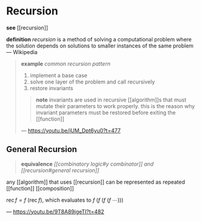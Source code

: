 # Recursion

**see** [[recursion]]

**definition** _recursion_ is a method of solving a computational problem where the solution depends on solutions to smaller instances of the same problem &mdash; Wikipedia

> **example** _common recursion pattern_
>
> 1. implement a base case
> 2. solve one layer of the problem and call recursively
> 3. restore invariants
>
> > **note** invariants are used in recursive [[algorithm]]s that must mutate their parameters to work properly. this is the reason why invariant parameters must be restored before exiting the [[function]]
>
> &mdash; <https://youtu.be/jUM_Dpt6yu0?t=477>

## General Recursion

> **equivalence** _[[combinatory logic#y combinator]] and [[recursion#general recursion]]_

any [[algorithm]] that uses [[recursion]] can be represented as repeated [[function]] [[composition]]

$\operatorname{rec} f = f\ (\operatorname{rec} f)$, which evaluates to $f\ (f\ (f\ (f\ \cdots)))$

&mdash; <https://youtu.be/9T8A89jgeTI?t=482>
